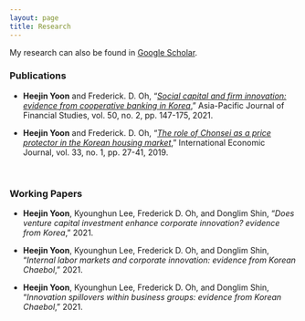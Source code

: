 ```yaml
---
layout: page
title: Research
---
```



My research can also be found in [Google Scholar](https://scholar.google.com/citations?user=yoon09269).



### Publications

- **Heejin Yoon** and Frederick. D. Oh, “[_Social capital and firm innovation: evidence from cooperative banking in Korea_](https://onlinelibrary.wiley.com/doi/full/10.1111/ajfs.12333),” Asia-Pacific Journal of Financial Studies, vol. 50, no. 2, pp. 147-175, 2021.

- **Heejin Yoon** and Frederick. D. Oh, “[_The role of Chonsei as a price protector in the Korean housing market_](https://www.tandfonline.com/doi/abs/10.1080/10168737.2019.1570300),” International Economic Journal, vol. 33, no. 1, pp. 27-41, 2019. 
<br/>

### Working Papers

- **Heejin Yoon**, Kyounghun Lee, Frederick D. Oh, and Donglim Shin, “_Does venture capital investment enhance corporate innovation? evidence from Korea_,” 2021.

- **Heejin Yoon**, Kyounghun Lee, Frederick D. Oh, and Donglim Shin, “_Internal labor markets and corporate innovation: evidence from Korean Chaebol_,” 2021.

- **Heejin Yoon**, Kyounghun Lee, Frederick D. Oh, and Donglim Shin, “_Innovation spillovers within business groups: evidence from Korean Chaebol_,” 2021.
